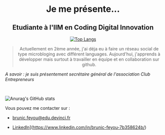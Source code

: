 <center>

# Je me présente...

##  Etudiante à l'IIM en Coding Digital Innovation
</center>
<center>

[![Top Langs](https://github-readme-stats.vercel.app/api/top-langs/?username=BrunicFeyou&layout=donut)](https://github.com/anuraghazra/github-readme-stats)
</center>






<center>

 >Actuellement en 2ème année, j'ai déja eu à faire un réseau social de type microbloging avec différent languages. Aujourd'hui, j'apprends à développer mais surtout à travailler en équipe et en collaboration sur github. 
 </center>

 

 *A savoir : je suis présentement secrétaire général de l'association Club Entrepreneurs*

 &nbsp;

![Anurag's GitHub stats](https://github-readme-stats.vercel.app/api?username=BrunicFeyou&show_icons=true&theme=rose)

Vous pouvez me contacter sur : 

* brunic.feyou@edu.devinci.fr

*  [Linkedln]([./installation](https://www.google.com/url?sa=i&url=https%3A%2F%2Fwww.facebook.com%2FLinkedInFR%2F&psig=AOvVaw1Taw-gLncVRVuc8YVQkbKw&ust=1694699819626000&source=images&cd=vfe&opi=89978449&ved=0CBAQjRxqFwoTCJjOxfjep4EDFQAAAAAdAAAAABAE)](https://www.linkedin.com/in/brunic-feyou-7b358624b/)https://www.google.com/url?sa=i&url=https%3A%2F%2Fwww.facebook.com%2FLinkedInFR%2F&psig=AOvVaw1Taw-gLncVRVuc8YVQkbKw&ust=1694699819626000&source=images&cd=vfe&opi=89978449&ved=0CBAQjRxqFwoTCJjOxfjep4EDFQAAAAAdAAAAABAE)](https://www.linkedin.com/in/brunic-feyou-7b358624b/)

 


